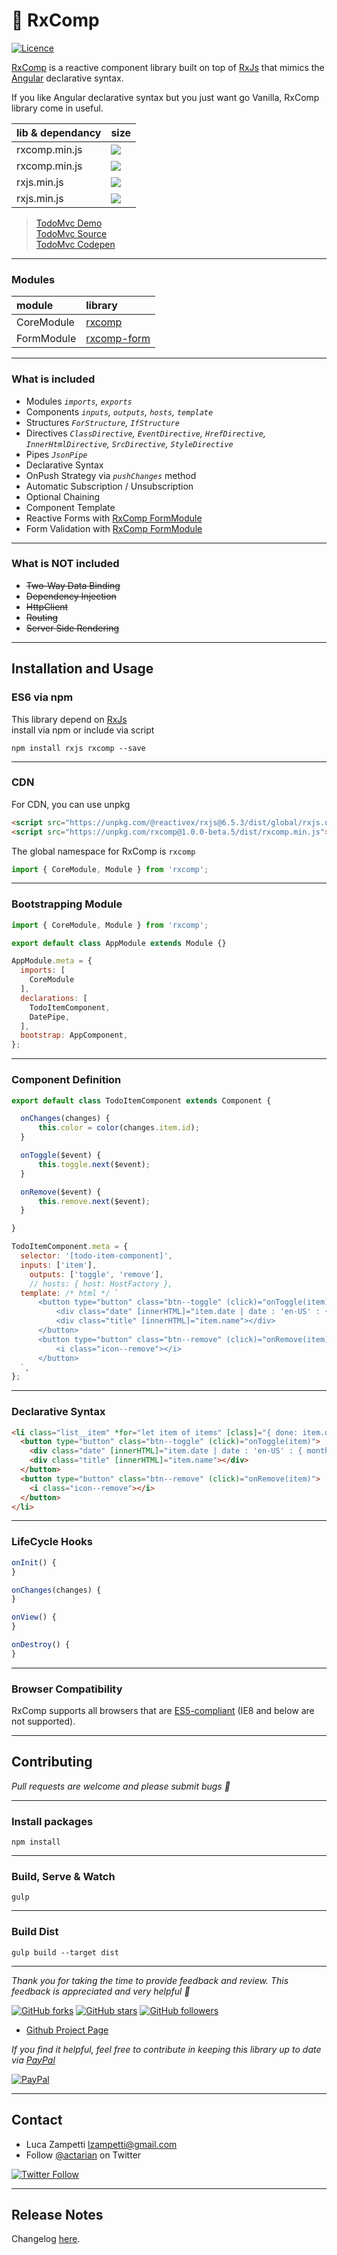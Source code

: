 # 💎 RxComp

[![Licence](https://img.shields.io/github/license/actarian/rxcomp.svg)](https://github.com/actarian/rxcomp)

[RxComp](https://github.com/actarian/rxcomp) is a reactive component library built on top of [RxJs](https://github.com/ReactiveX/rxjs) that mimics the [Angular](https://angular.io/) declarative syntax. 

If you like Angular declarative syntax but you just want go Vanilla, RxComp library come in useful.

 lib & dependancy | size
:-----------------|:----------------------------------------------------------------------------------------------|
rxcomp.min.js     | ![](https://img.badgesize.io/actarian/rxcomp/master/dist/rxcomp.min.js.svg?compression=gzip)
rxcomp.min.js     | ![](https://img.badgesize.io/actarian/rxcomp/master/dist/rxcomp.min.js.svg)
rxjs.min.js       | ![](https://img.badgesize.io/https://unpkg.com/@reactivex/rxjs@6.5.3/dist/global/rxjs.umd.min.js.svg?compression=gzip)
rxjs.min.js       | ![](https://img.badgesize.io/https://unpkg.com/@reactivex/rxjs@6.5.3/dist/global/rxjs.umd.min.js.svg)
 
> [TodoMvc Demo](https://actarian.github.io/rxcomp-todomvc/)  
> [TodoMvc Source](https://github.com/actarian/rxcomp-todomvc)  
> [TodoMvc Codepen](https://codepen.io/actarian/pen/QWWRZON?editors=0010)
___

### Modules

 module           | library
:-----------------|:----------------------------------------------------------------------------------------------|
CoreModule        | [rxcomp](https://github.com/actarian/rxcomp)
FormModule        | [rxcomp-form](https://github.com/actarian/rxcomp-form)
___

### What is included
* Modules *```imports```, ```exports```*
* Components *```inputs```, ```outputs```, ```hosts```, ```template```*
* Structures *```ForStructure```, ```IfStructure```*
* Directives *```ClassDirective```, ```EventDirective```, ```HrefDirective```, ```InnerHtmlDirective```, ```SrcDirective```, ```StyleDirective```*
* Pipes *```JsonPipe```*
* Declarative Syntax
* OnPush Strategy via *```pushChanges```* method
* Automatic Subscription / Unsubscription
* Optional Chaining
* Component Template
* Reactive Forms with [RxComp FormModule](https://github.com/actarian/rxcomp-form)
* Form Validation with [RxComp FormModule](https://github.com/actarian/rxcomp-form)

___

### What is NOT included
* ~~Two-Way Data Binding~~
* ~~Dependency Injection~~
* ~~HttpClient~~
* ~~Routing~~
* ~~Server Side Rendering~~

___

## Installation and Usage

### ES6 via npm
This library depend on [RxJs](https://github.com/ReactiveX/rxjs)  
install via npm or include via script   

```
npm install rxjs rxcomp --save
```
___

### CDN

For CDN, you can use unpkg

```html
<script src="https://unpkg.com/@reactivex/rxjs@6.5.3/dist/global/rxjs.umd.min.js"></script>
<script src="https://unpkg.com/rxcomp@1.0.0-beta.5/dist/rxcomp.min.js"></script>  
```

The global namespace for RxComp is `rxcomp`

```javascript
import { CoreModule, Module } from 'rxcomp';
```
___

### Bootstrapping Module

```javascript
import { CoreModule, Module } from 'rxcomp';

export default class AppModule extends Module {}

AppModule.meta = {
  imports: [
    CoreModule
  ],
  declarations: [
    TodoItemComponent,
    DatePipe,
  ],
  bootstrap: AppComponent,
};
```
___

### Component Definition

```javascript
export default class TodoItemComponent extends Component {

  onChanges(changes) {
      this.color = color(changes.item.id);
  }

  onToggle($event) {
      this.toggle.next($event);
  }

  onRemove($event) {
      this.remove.next($event);
  }

}

TodoItemComponent.meta = {
  selector: '[todo-item-component]',
  inputs: ['item'],
	outputs: ['toggle', 'remove'],
	// hosts: { host: HostFactory },
  template: /* html */ `
      <button type="button" class="btn--toggle" (click)="onToggle(item)">
          <div class="date" [innerHTML]="item.date | date : 'en-US' : { month: 'short', day: '2-digit', year: 'numeric' }"></div>
          <div class="title" [innerHTML]="item.name"></div>
      </button>
      <button type="button" class="btn--remove" (click)="onRemove(item)">
          <i class="icon--remove"></i>
      </button>
  `,
};

```
___

### Declarative Syntax

```html
<li class="list__item" *for="let item of items" [class]="{ done: item.done }" [style]="{ background: background, color: foreground, '--accent': accent }" todo-item-component [item]="item" (toggle)="onToggleItem($event)" (remove)="onRemoveItem($event)">
  <button type="button" class="btn--toggle" (click)="onToggle(item)">
    <div class="date" [innerHTML]="item.date | date : 'en-US' : { month: 'short', day: '2-digit', year: 'numeric' }"></div>
    <div class="title" [innerHTML]="item.name"></div>
  </button>
  <button type="button" class="btn--remove" (click)="onRemove(item)">
    <i class="icon--remove"></i>
  </button>
</li>
```
___

### LifeCycle Hooks

```javascript
onInit() {
} 

onChanges(changes) {	
}

onView() {	
}

onDestroy() {
}
```
___
### Browser Compatibility
RxComp supports all browsers that are [ES5-compliant](http://kangax.github.io/compat-table/es5/) (IE8 and below are not supported).
___
## Contributing

*Pull requests are welcome and please submit bugs 🐞*
___

### Install packages
```
npm install
```
___

### Build, Serve & Watch 
```
gulp
```
___

### Build Dist
```
gulp build --target dist
```
___

*Thank you for taking the time to provide feedback and review. This feedback is appreciated and very helpful 🌈*

[![GitHub forks](https://img.shields.io/github/forks/actarian/rxcomp.svg?style=social&label=Fork&maxAge=2592000)](https://gitHub.com/actarian/rxcomp/network/)  [![GitHub stars](https://img.shields.io/github/stars/actarian/rxcomp.svg?style=social&label=Star&maxAge=2592000)](https://GitHub.com/actarian/rxcomp/stargazers/)  [![GitHub followers](https://img.shields.io/github/followers/actarian.svg?style=social&label=Follow&maxAge=2592000)](https://github.com/actarian?tab=followers)

* [Github Project Page](https://github.com/actarian/rxcomp)  

*If you find it helpful, feel free to contribute in keeping this library up to date via [PayPal](https://www.paypal.me/circledev/5)*

[![PayPal](https://www.paypalobjects.com/webstatic/en_US/i/buttons/PP_logo_h_100x26.png)](https://www.paypal.me/circledev/5)
___

## Contact

* Luca Zampetti <lzampetti@gmail.com>
* Follow [@actarian](https://twitter.com/actarian) on Twitter

[![Twitter Follow](https://img.shields.io/twitter/follow/actarian.svg?style=social&label=Follow%20@actarian)](https://twitter.com/actarian)
___

## Release Notes
Changelog [here](https://github.com/actarian/rxcomp/blob/master/CHANGELOG.md).
